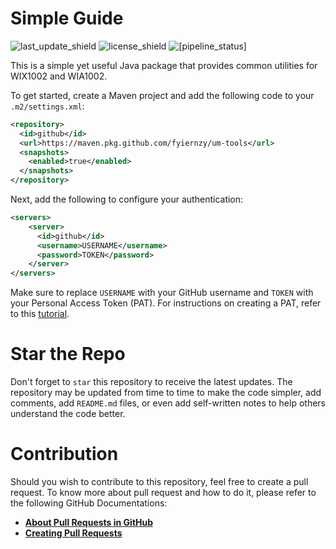 # Simple Guide

![last_update_shield](https://img.shields.io/badge/Last%20Update-March%202025-orange)
![license_shield](https://img.shields.io/github/license/fyiernzy/UM-WIA1002)
![[pipeline_status]](https://img.shields.io/github/actions/workflow/status/fyiernzy/um-tools/ci.yml)




This is a simple yet useful Java package that provides common utilities for WIX1002 and WIA1002.

To get started, create a Maven project and add the following code to your `.m2/settings.xml`:

```xml
<repository>
  <id>github</id>
  <url>https://maven.pkg.github.com/fyiernzy/um-tools</url>
  <snapshots>
    <enabled>true</enabled>
  </snapshots>
</repository>
```

Next, add the following to configure your authentication:

```xml
<servers>
    <server>
      <id>github</id>
      <username>USERNAME</username>
      <password>TOKEN</password>
    </server>
</servers>
```

Make sure to replace `USERNAME` with your GitHub username and `TOKEN` with your Personal Access Token (PAT). For instructions on creating a PAT, refer to this [tutorial](https://docs.github.com/en/authentication/keeping-your-account-and-data-secure/managing-your-personal-access-tokens#creating-a-personal-access-token-classic).

# Star the Repo

Don't forget to `star` this repository to receive the latest updates. The repository may be updated from time to time to make the code simpler, add comments, add `README.md` files, or even add self-written notes to help others understand the code better.

# Contribution

Should you wish to contribute to this repository, feel free to create a pull request. To know more about pull request and how to do it, please refer to the following GitHub Documentations:

* [**About Pull Requests in GitHub**](https://docs.github.com/en/pull-requests/collaborating-with-pull-requests/proposing-changes-to-your-work-with-pull-requests/about-pull-requests)
* [**Creating Pull Requests**](https://docs.github.com/en/pull-requests/collaborating-with-pull-requests/proposing-changes-to-your-work-with-pull-requests/creating-a-pull-request)
